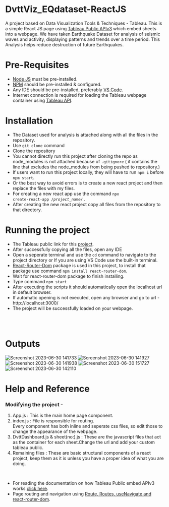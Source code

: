 # DvttViz_EQdataset-ReactJS
A project based on Data Visualization Tools &amp; Techniques - Tableau. This is a simple React JS page using [Tableau Public APIv3](https://help.tableau.com/current/api/embedding_api/en-us/index.html) which embed sheets into a webpage. We have taken Earthquake Dataset for analysis of seismic waves and activity, displaying patterns and trends over a time period. This Analysis helps reduce destruction of future Earthquakes.

# Pre-Requisites
- [Node JS](https://nodejs.org/en/about) must be pre-installed.
- [NPM](https://docs.npmjs.com/about-npm) should be pre-installed & configured.
- Any IDE should be pre-installed, preferably [VS Code](https://code.visualstudio.com/docs).
- Internet connection is required for loading the Tableau webpage container using [Tableau API](https://help.tableau.com/current/api/embedding_api/en-us/index.html).

# Installation
- The Dataset used for analysis is attached along with all the files in the repository.
- Use <code>git clone</code> command
- Clone the repository
- You cannot directly run this project after cloning the repo as node_modules is not attached because of <code>.gitignore</code> ( it contains the line that excludes the node_modules from being pushed to repository.)
- If users want to run this project locally, they will have to run <code>npm i</code> before <code>npm start</code>.
- Or the best way to avoid errors is to create a new react project and then replace the files with my files.
- For creating a new react app use the command <code>npx create-react-app /*project_name*/</code> .
- After creating the new react project copy all files from the repository to that directory.

# Running the project
- The Tableau public link for this [project](https://public.tableau.com/views/Ca-4FINAL/Dashboard1). 
- After successfully copying all the files, open any IDE
- Open a seperate terminal and use the <code>cd</code> command to navigate to the project directory or If you are using VS Code use the built-in terminal.
- [React-Router-Dom](https://reactrouter.com/en/main) package is used in this project, to install that package use command <code>npm install react-router-dom</code>.
- Wait for react-router-dom package to finish installing.
- Type command <code>npm start</code>
- After executing the scripts it should automatically open the localhost url in default browser.
- If automatic opening is not executed, open any browser and go to url - http://localhost:3000/
- The project will be successfully loaded on your webpage.
<br>
<br>


# Outputs


![Screenshot 2023-06-30 141733](https://github.com/jubinjacob03/DvttViz_EQdataset-ReactJS/assets/118928433/023eca18-3f80-42fb-952e-1b9ee4d602f6)
![Screenshot 2023-06-30 141927](https://github.com/jubinjacob03/DvttViz_EQdataset-ReactJS/assets/118928433/2b242ae3-5849-44ae-b380-314dfb0d69fe)
![Screenshot 2023-06-30 141938](https://github.com/jubinjacob03/DvttViz_EQdataset-ReactJS/assets/118928433/7cd2515d-4892-42cd-b2da-d908748362a0)
![Screenshot 2023-06-30 151727](https://github.com/jubinjacob03/DvttViz_EQdataset-ReactJS/assets/118928433/39d87902-095c-4fb6-a63e-bd1d6833ea78)
![Screenshot 2023-06-30 142110](https://github.com/jubinjacob03/DvttViz_EQdataset-ReactJS/assets/118928433/a9d661a3-9c93-49a0-8811-275f4eef310f)


# Help and Reference

<mark><h3>Modifying the project -</h3></mark>
<p><ol>
<li> App.js : This is the main home page component.</li>
<li> index.js : File is responsible for routing.</li>
Every component has both inline and seperate css files, so edit those to change the appearance of the webpage.
<li> DvttDashboard.js & sheet(no:).js : These are the javascript files that act as the container for each sheet.Change the url and add your custom tableau public. </li> 
<li> Remaining files : These are basic structural components of a react project, keep them as it is unless you have a proper idea of what you are doing.</li>
</ol></p>
<br>

- For reading the documentation on how Tableau Public embed APIv3 works [click here](https://help.tableau.com/current/api/embedding_api/en-us/index.html).
- Page routing and navigation using [Route, Routes, useNavigate and react-router-dom](https://bobbyhadz.com/blog/react-onclick-redirect).
